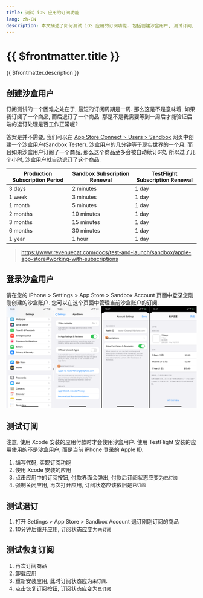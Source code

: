 ```yaml
---
title: 测试 iOS 应用的订阅功能
lang: zh-CN
description: 本文描述了如何测试 iOS 应用的订阅功能. 包括创建沙盒用户, 测试订阅, 测试退订, 测试恢复订阅.
---
```


# {{ $frontmatter.title }}

{{ $frontmatter.description }}

## 创建沙盒用户

订阅测试的一个困难之处在于, 最短的订阅周期是一周. 那么这是不是意味着, 如果我订阅了一个商品, 而后退订了一个商品. 那是不是我需要等到一周后才能验证后端的退订处理是否工作正常呢?

答案是并不需要, 我们可以在 [App Store Connect > Users > Sandbox](https://appstoreconnect.apple.com/access/users/sandbox) 网页中创建一个沙盒用户(Sandbox Tester). 沙盒用户的几分钟等于现实世界的一个月. 而且如果沙盒用户订阅了一个商品, 那么这个商品至多会被自动续订6次, 所以过了几个小时, 沙盒用户就自动退订了这个商品.

| Production Subscription Period | Sandbox Subscription Renewal | TestFlight Subscription Renewal |
|---------------------------------|------------------------------|---------------------------------|
| 3 days                          | 2 minutes                    | 1 day                           |
| 1 week                          | 3 minutes                    | 1 day                           |
| 1 month                         | 5 minutes                    | 1 day                           |
| 2 months                        | 10 minutes                   | 1 day                           |
| 3 months                        | 15 minutes                   | 1 day                           |
| 6 months                        | 30 minutes                   | 1 day                           |
| 1 year                          | 1 hour                       | 1 day                           |
> https://www.revenuecat.com/docs/test-and-launch/sandbox/apple-app-store#working-with-subscriptions

## 登录沙盒用户

请在您的 iPhone > Settings > App Store > Sandbox Account 页面中登录您刚刚创建的沙盒账户. 您可以在这个页面中管理当前沙盒账户的订阅.
![picture 0](../assets/bbe6be609613539ac0774ffe92471f327d14281fef284b932d5fac9621c968ce.png)  

## 测试订阅

注意, 使用 Xcode 安装的应用付款时才会使用沙盒用户. 使用 TestFlight 安装的应用使用的不是沙盒用户, 而是当前 iPhone 登录的 Apple ID.

1. 编写代码, 实现订阅功能
2. 使用 Xcode 安装的应用
3. 点击应用中的订阅按钮, 付款界面会弹出, 付款后订阅状态应变为`已订阅`
4. 强制关闭应用, 再次打开应用, 订阅状态应该依旧是`已订阅`

## 测试退订

1. 打开 Settings > App Store > Sandbox Account 退订刚刚订阅的商品
2. 10分钟后重开应用, 订阅状态应变为`未订阅`

## 测试恢复订阅

1. 再次订阅商品
2. 卸载应用
3. 重新安装应用, 此时订阅状态应为`未订阅`.
4. 点击恢复订阅按钮, 订阅状态应变为`已订阅`
